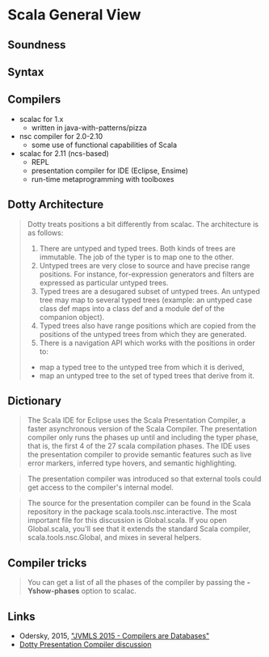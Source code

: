# Scala General View

## Soundness

## Syntax

## Compilers
- scalac for 1.x 
  - written in java-with-patterns/pizza
- nsc compiler for 2.0-2.10
  - some use of functional capabilities of Scala
- scalac for 2.11 (ncs-based)
  - REPL
  - presentation compiler for IDE (Eclipse, Ensime)
  - run-time metaprogramming with toolboxes

## Dotty Architecture
> Dotty treats positions a bit differently from scalac. The architecture is as follows:
> 1. There are untyped and typed trees. Both kinds of trees are immutable. The job of the typer is to map one to the other.
> 2. Untyped trees are very close to source and have precise range positions. For instance, for-expression generators and filters are expressed as particular untyped trees.
> 3. Typed trees are a desugared subset of untyped trees. An untyped tree may map to several typed trees (example: an untyped case class def maps into a class def and a module def of the companion object).
> 4. Typed trees also have range positions which are copied from the positions of the untyped trees from which they are generated.
> 5. There is a navigation API which works with the positions in order to:
>   - map a typed tree to the untyped tree from which it is derived,
>   - map an untyped tree to the set of typed trees that derive from it.

## Dictionary
> The Scala IDE for Eclipse uses the Scala Presentation Compiler, a faster asynchronous version of the Scala Compiler. The presentation 
> compiler only runs the phases up until and including the typer phase, that is, the first 4 of the 27 scala compilation phases. The IDE 
> uses the presentation compiler to provide semantic features such as live error markers, inferred type hovers, and semantic highlighting. 

> The presentation compiler was introduced so that external tools could get access to the compiler's internal model.

> The source for the presentation compiler can be found in the Scala repository in the package scala.tools.nsc.interactive. The most 
> important file for this discussion is Global.scala. If you open Global.scala, you'll see that it extends the standard Scala compiler, 
> scala.tools.nsc.Global, and mixes in several helpers.

## Compiler tricks
> You can get a list of all the phases of the compiler by passing the **-Yshow-phases** option to scalac.

## Links
- Odersky, 2015, ["JVMLS 2015 - Compilers are Databases"](https://www.youtube.com/watch?v=WxyyJyB_Ssc)
- [Dotty Presentation Compiler discussion](https://github.com/lampepfl/dotty/issues/1523)
